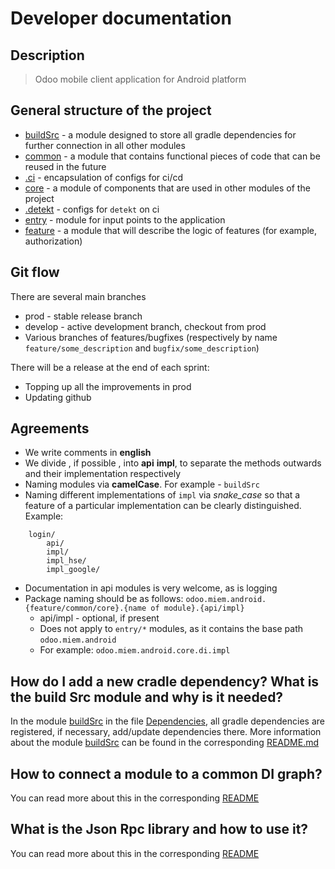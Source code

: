 # Developer documentation


## Description
> Odoo mobile client application for Android platform

## General structure of the project
- [buildSrc](buildSrc/) - a module designed to store all gradle dependencies for further connection in all other modules
- [common](common/) - a module that contains functional pieces of code that can be reused in the future
- [.ci](.ci/) - encapsulation of configs for ci/cd
- [core](core/) - a module of components that are used in other modules of the project
- [.detekt](.detekt/) - configs for `detekt` on ci
- [entry](entry/) - module for input points to the application
- [feature](feature/) - a module that will describe the logic of features (for example, authorization)

## Git flow
There are several main branches

- prod - stable release branch
- develop - active development branch, checkout from prod
- Various branches of features/bugfixes (respectively by name `feature/some_description` and `bugfix/some_description`)

There will be a release at the end of each sprint:
- Topping up all the improvements in prod
- Updating github

## Agreements
- We write comments in **english**
- We divide , if possible , into **api** **impl**, to separate the methods outwards and their implementation respectively
- Naming modules via **camelCase**. For example - `buildSrc`
- Naming different implementations of `impl` via *snake_case* so that a feature
of a particular implementation can be clearly distinguished. Example:
```
    login/
        api/
        impl/
        impl_hse/
        impl_google/
```
- Documentation in api modules is very welcome, as is logging
- Package naming should be as follows: 
`odoo.miem.android.{feature/common/core}.{name of module}.{api/impl}`  
  - api/impl - optional, if present
  - Does not apply to `entry/*` modules, as it contains the base path `odoo.miem.android`
  - For example: `odoo.miem.android.core.di.impl`

## How do I add a new cradle dependency? What is the build Src module and why is it needed?
In the module [buildSrc](buildSrc/) in the file [Dependencies](../buildSrc/src/main/kotlin/consts/Dependencies.kt),
all gradle dependencies are registered, if necessary, add/update dependencies there.
More information about the module [buildSrc](buildSrc/) can be found in the corresponding [README.md ](../buildSrc/README.md)

## How to connect a module to a common DI graph?
You can read more about this in the corresponding [README](../core/di/README.md)

## What is the Json Rpc library and how to use it?
You can read more about this in the corresponding [README](../core/jsonrpc/README.md)